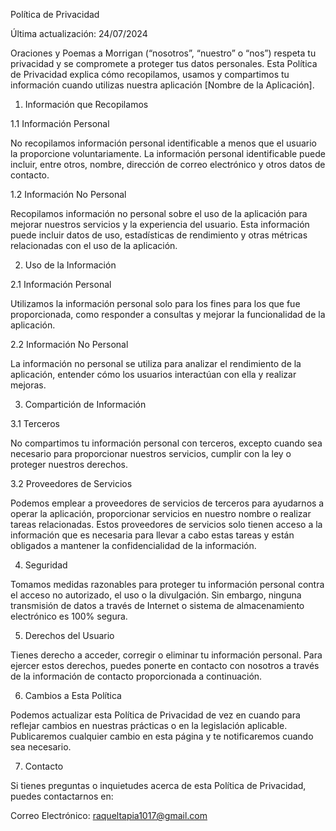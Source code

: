 Política de Privacidad

Última actualización: 24/07/2024

Oraciones y Poemas a Morrigan (“nosotros”, “nuestro” o “nos”) respeta tu privacidad y se compromete a proteger tus datos personales. Esta Política de Privacidad explica cómo recopilamos, usamos y compartimos tu información cuando utilizas nuestra aplicación [Nombre de la Aplicación].

1. Información que Recopilamos

1.1 Información Personal

No recopilamos información personal identificable a menos que el usuario la proporcione voluntariamente. La información personal identificable puede incluir, entre otros, nombre, dirección de correo electrónico y otros datos de contacto.

1.2 Información No Personal

Recopilamos información no personal sobre el uso de la aplicación para mejorar nuestros servicios y la experiencia del usuario. Esta información puede incluir datos de uso, estadísticas de rendimiento y otras métricas relacionadas con el uso de la aplicación.

2. Uso de la Información

2.1 Información Personal

Utilizamos la información personal solo para los fines para los que fue proporcionada, como responder a consultas y mejorar la funcionalidad de la aplicación.

2.2 Información No Personal

La información no personal se utiliza para analizar el rendimiento de la aplicación, entender cómo los usuarios interactúan con ella y realizar mejoras.

3. Compartición de Información

3.1 Terceros

No compartimos tu información personal con terceros, excepto cuando sea necesario para proporcionar nuestros servicios, cumplir con la ley o proteger nuestros derechos.

3.2 Proveedores de Servicios

Podemos emplear a proveedores de servicios de terceros para ayudarnos a operar la aplicación, proporcionar servicios en nuestro nombre o realizar tareas relacionadas. Estos proveedores de servicios solo tienen acceso a la información que es necesaria para llevar a cabo estas tareas y están obligados a mantener la confidencialidad de la información.

4. Seguridad

Tomamos medidas razonables para proteger tu información personal contra el acceso no autorizado, el uso o la divulgación. Sin embargo, ninguna transmisión de datos a través de Internet o sistema de almacenamiento electrónico es 100% segura.

5. Derechos del Usuario

Tienes derecho a acceder, corregir o eliminar tu información personal. Para ejercer estos derechos, puedes ponerte en contacto con nosotros a través de la información de contacto proporcionada a continuación.

6. Cambios a Esta Política

Podemos actualizar esta Política de Privacidad de vez en cuando para reflejar cambios en nuestras prácticas o en la legislación aplicable. Publicaremos cualquier cambio en esta página y te notificaremos cuando sea necesario.

7. Contacto

Si tienes preguntas o inquietudes acerca de esta Política de Privacidad, puedes contactarnos en:

Correo Electrónico: raqueltapia1017@gmail.com

